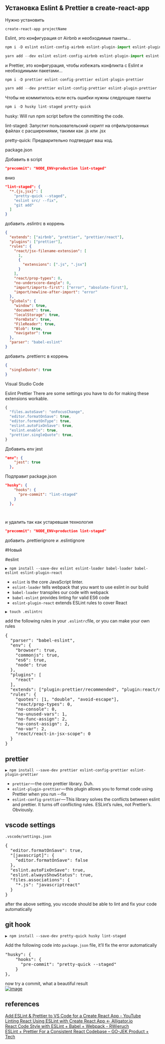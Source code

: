 ## Установка Eslint & Prettier в create-react-app

Нужно установить
```
create-react-app projectName 
```

Eslint, это конфигурация от Airbnb и необходимые пакеты…
```javascript
npm i -D eslint eslint-config-airbnb eslint-plugin-import eslint-plugin-jsx-a11y eslint-plugin-react

yarn add --dev eslint eslint-config-airbnb eslint-plugin-import eslint-plugin-jsx-a11y eslint-plugin-react

```
и
Prettier, это конфигурация, чтобы избежать конфликта с Eslint и необходимыми пакетами…
```javascript
npm i -D prettier eslint-config-prettier eslint-plugin-prettier

yarn add --dev prettier eslint-config-prettier eslint-plugin-prettier
```

Чтобы не коммитилось если есть ошибки нужны следующие пакеты
```javascript
npm i -D husky lint-staged pretty-quick
```

husky: Will run npm script before the committing the code.

lint-staged: Запустит пользовательский скрипт на отфильтрованных файлах с расширениями, такими как .js или .jsx

pretty-quick: Предварительно подтвердит ваш код.

package.json

Добавить в script 
```json
"precommit": "NODE_ENV=production lint-staged"
```

вниз 

```json
"lint-staged": {
  "*.{js,jsx}": [
    "pretty-quick --staged",
    "eslint src/ --fix",
    "git add"
  ]
}
```

добавить .eslintrc в коррень
```json
{
  "extends": ["airbnb", "prettier", "prettier/react"],
  "plugins": ["prettier"],
  "rules": {
    "react/jsx-filename-extension": [
      1,
      {
        "extensions": [".js", ".jsx"]
      }
    ],
    "react/prop-types": 0,
    "no-underscore-dangle": 0,
    "import/imports-first": ["error", "absolute-first"],
    "import/newline-after-import": "error"
  },
  "globals": {
    "window": true,
    "document": true,
    "localStorage": true,
    "FormData": true,
    "FileReader": true,
    "Blob": true,
    "navigator": true
  },
  "parser": "babel-eslint"
}
```

добавить .prettierrc в коррень

```json
{
  "singleQuote": true
}
```

Visual Studio Code

Eslint
Prettier
There are some settings you have to do for making these extensions workable.

```javascript
{
  "files.autoSave": "onFocusChange",
  "editor.formatOnSave": true,
  "editor.formatOnType": true,
  "eslint.autoFixOnSave": true,
  "eslint.enable": true,
  "prettier.singleQuote": true,
}
```

Добавить env jest
```json
"env": {
    "jest": true
  },
```

Подправит package.json
```json
"husky": {
    "hooks": {
      "pre-commit": "lint-staged"
    }
  },
  
  
```
и удалить так как устаревшая технология
```json
"precommit": "NODE_ENV=production lint-staged"
```

добавить .prettierignore и .eslintignore




#Новый 


#eslint
<pre><code>▶ npm install --save-dev eslint eslint-loader babel-loader babel-eslint eslint-plugin-react
</code></pre>
<ul>
<li><code>eslint</code> is the core JavaScript linter.</li>
<li><code>eslint-loader</code> tells webpack that you want to use eslint in our build</li>
<li><code>babel-loader</code> transpiles our code with webpack</li>
<li><code>babel-eslint</code> provides linting for valid ES6 code</li>
<li><code>eslint-plugin-react</code> extends ESLint rules to cover React</li>
</ul>
<pre><code>▶ touch .eslintrc
</code></pre>
<p>add the following rules in your <code>.eslintrc</code>file, or you can make your own rules</p>
<div class="highlight highlight-source-json"><pre>{
  <span class="pl-s"><span class="pl-pds">"</span>parser<span class="pl-pds">"</span></span>: <span class="pl-s"><span class="pl-pds">"</span>babel-eslint<span class="pl-pds">"</span></span>,
  <span class="pl-s"><span class="pl-pds">"</span>env<span class="pl-pds">"</span></span>: {
    <span class="pl-s"><span class="pl-pds">"</span>browser<span class="pl-pds">"</span></span>: <span class="pl-c1">true</span>,
    <span class="pl-s"><span class="pl-pds">"</span>commonjs<span class="pl-pds">"</span></span>: <span class="pl-c1">true</span>,
    <span class="pl-s"><span class="pl-pds">"</span>es6<span class="pl-pds">"</span></span>: <span class="pl-c1">true</span>,
    <span class="pl-s"><span class="pl-pds">"</span>node<span class="pl-pds">"</span></span>: <span class="pl-c1">true</span>
  },
  <span class="pl-s"><span class="pl-pds">"</span>plugins<span class="pl-pds">"</span></span>: [
    <span class="pl-s"><span class="pl-pds">"</span>react<span class="pl-pds">"</span></span>
  ],
  <span class="pl-s"><span class="pl-pds">"</span>extends<span class="pl-pds">"</span></span>: [<span class="pl-s"><span class="pl-pds">"</span>plugin:prettier/recommended<span class="pl-pds">"</span></span>, <span class="pl-s"><span class="pl-pds">"</span>plugin:react/recommended<span class="pl-pds">"</span></span>, <span class="pl-s"><span class="pl-pds">"</span>eslint:recommended<span class="pl-pds">"</span></span>],
  <span class="pl-s"><span class="pl-pds">"</span>rules<span class="pl-pds">"</span></span>: {
    <span class="pl-s"><span class="pl-pds">"</span>quotes<span class="pl-pds">"</span></span>: [<span class="pl-c1">1</span>, <span class="pl-s"><span class="pl-pds">"</span>double<span class="pl-pds">"</span></span>, <span class="pl-s"><span class="pl-pds">"</span>avoid-escape<span class="pl-pds">"</span></span>],
    <span class="pl-s"><span class="pl-pds">"</span>react/prop-types<span class="pl-pds">"</span></span>: <span class="pl-c1">0</span>,
    <span class="pl-s"><span class="pl-pds">"</span>no-console<span class="pl-pds">"</span></span>: <span class="pl-c1">0</span>,
    <span class="pl-s"><span class="pl-pds">"</span>no-unused-vars<span class="pl-pds">"</span></span>: <span class="pl-c1">1</span>,
    <span class="pl-s"><span class="pl-pds">"</span>no-func-assign<span class="pl-pds">"</span></span>: <span class="pl-c1">2</span>,
    <span class="pl-s"><span class="pl-pds">"</span>no-const-assign<span class="pl-pds">"</span></span>: <span class="pl-c1">2</span>,
    <span class="pl-s"><span class="pl-pds">"</span>no-var<span class="pl-pds">"</span></span>: <span class="pl-c1">2</span>,
    <span class="pl-s"><span class="pl-pds">"</span>react/react-in-jsx-scope<span class="pl-pds">"</span></span>: <span class="pl-c1">0</span>
  }
}</pre></div>
<h2>prettier</h2>
<pre><code>▶ npm install --save-dev prettier eslint-config-prettier eslint-plugin-prettier
</code></pre>
<ul>
<li><code>prettier</code> — the core prettier library. Duh.</li>
<li><code>eslint-plugin-prettier</code> — this plugin allows you to format code using Prettier when you run --fix</li>
<li><code>eslint-config-prettier</code> — This library solves the conflicts between eslint and prettier. It turns off conflicting rules. ESLint’s rules, not Prettier’s. Obviously.</li>
</ul>
<h2>vscode settings</h2>
<p><code>.vscode/settings.json</code></p>
<div class="highlight highlight-source-json"><pre>{
  <span class="pl-s"><span class="pl-pds">"</span>editor.formatOnSave<span class="pl-pds">"</span></span>: <span class="pl-c1">true</span>,
  <span class="pl-s"><span class="pl-pds">"</span>[javascript]<span class="pl-pds">"</span></span>: {
    <span class="pl-s"><span class="pl-pds">"</span>editor.formatOnSave<span class="pl-pds">"</span></span>: <span class="pl-c1">false</span>
  },
  <span class="pl-s"><span class="pl-pds">"</span>eslint.autoFixOnSave<span class="pl-pds">"</span></span>: <span class="pl-c1">true</span>,
  <span class="pl-s"><span class="pl-pds">"</span>eslint.alwaysShowStatus<span class="pl-pds">"</span></span>: <span class="pl-c1">true</span>,
  <span class="pl-s"><span class="pl-pds">"</span>files.associations<span class="pl-pds">"</span></span>: {
    <span class="pl-s"><span class="pl-pds">"</span>*.js<span class="pl-pds">"</span></span>: <span class="pl-s"><span class="pl-pds">"</span>javascriptreact<span class="pl-pds">"</span></span>
  }
}</pre></div>
<p>after the above setting, you vscode should be able to lint and fix your code automatically</p>
<h2>git hook</h2>
<pre><code>▶ npm install --save-dev pretty-quick husky lint-staged
</code></pre>
<p>Add the following code into <code>package.json</code> file, it’ll fix the error automatically</p>
<div class="highlight highlight-source-json"><pre><span class="pl-s"><span class="pl-pds">"</span>husky<span class="pl-pds">"</span></span>: {
	<span class="pl-s"><span class="pl-pds">"</span>hooks<span class="pl-pds">"</span></span>: {
	  <span class="pl-s"><span class="pl-pds">"</span>pre-commit<span class="pl-pds">"</span></span>: <span class="pl-s"><span class="pl-pds">"</span>pretty-quick --staged<span class="pl-pds">"</span></span>
	}
},</pre></div>
<p>now try a commit, what a beautiful result<br>
<a target="_blank" rel="noopener noreferrer" href="https://user-images.githubusercontent.com/25027560/49007971-b5661a00-f1a7-11e8-88e7-17562def7ca6.png"><img src="https://user-images.githubusercontent.com/25027560/49007971-b5661a00-f1a7-11e8-88e7-17562def7ca6.png" alt="image" style="max-width:100%;"></a></p>
<h2>references</h2>
<p><a href="https://www.youtube.com/watch?v=bfyI9yl3qfE" rel="nofollow">Add ESLint &amp; Prettier to VS Code for a Create React App - YouTube</a><br>
<a href="https://alligator.io/react/linting-react/" rel="nofollow">Linting React Using ESLint with Create React App ← Alligator.io</a><br>
<a href="https://www.robinwieruch.de/react-eslint-webpack-babel/" rel="nofollow">React Code Style with ESLint + Babel + Webpack - RWieruch</a><br>
<a href="https://blog.gojekengineering.com/eslint-prettier-for-a-consistent-react-codebase-eaa673debb1d" rel="nofollow">ESLint + Prettier For a Consistent React Codebase – GO-JEK Product + Tech</a></p>
